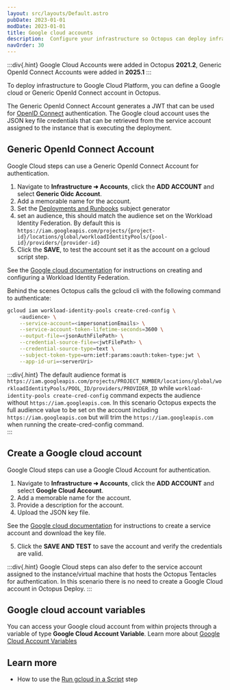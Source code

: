 ```yaml
---
layout: src/layouts/Default.astro
pubDate: 2023-01-01
modDate: 2023-01-01
title: Google cloud accounts
description:  Configure your infrastructure so Octopus can deploy infrastructure to GCP and run scripts against the gcloud CLI.
navOrder: 30
---
```


:::div{.hint}
Google Cloud Accounts were added in Octopus **2021.2**, Generic OpenId Connect Accounts were added in **2025.1**
:::

To deploy infrastructure to Google Cloud Platform, you can define a Google cloud or Generic OpenId Connect account in Octopus.

The Generic OpenId Connect Account generates a JWT that can be used for [OpenID Connect](/docs/infrastructure/openid-connect.md) authentication. The Google cloud account uses the JSON key file credentials that can be retrieved from the service account assigned to the instance that is executing the deployment.

## Generic OpenId Connect Account
Google Cloud steps can use a Generic OpenId Connect Account for authentication.

1. Navigate to **Infrastructure ➜ Accounts**, click the **ADD ACCOUNT** and select **Generic Oidc Account**.
1. Add a memorable name for the account.
1. Set the [Deployments and Runbooks](/docs/infrastructure/openid-connect.md) subject generator
1. set an audience, this should match the audience set on the Workload Identity Federation. By default this is `https://iam.googleapis.com/projects/{project-id}/locations/global/workloadIdentityPools/{pool-id}/providers/{provider-id}`
1. Click the **SAVE**, to test the account set it as the account on a gcloud script step.

See the [Google cloud documentation](https://cloud.google.com/iam/docs/workload-identity-federation-with-other-providers) for instructions on creating and configuring a Workload Identity Federation.

Behind the scenes Octopus calls the gcloud cli with the following command to authenticate:

```bash
gcloud iam workload-identity-pools create-cred-config \
    <audience> \
    --service-account=<impersonationEmails> \
    --service-account-token-lifetime-seconds=3600 \
    --output-file=<jsonAuthFilePath> \
    --credential-source-file=<jwtFilePath> \
    --credential-source-type=text \
    --subject-token-type=urn:ietf:params:oauth:token-type:jwt \
    --app-id-uri=<serverUri>
```


:::div{.hint}
The default audience format is `https://iam.googleapis.com/projects/PROJECT_NUMBER/locations/global/workloadIdentityPools/POOL_ID/providers/PROVIDER_ID` while `workload-identity-pools create-cred-config` command expects the audience without `https://iam.googleapis.com`. In this scenario Octopus expects the full audience value to be set on the account including `https://iam.googleapis.com` but will trim the `https://iam.googleapis.com` when running the create-cred-config command.  
:::

## Create a Google cloud account

Google Cloud steps can use a Google Cloud Account for authentication.

1. Navigate to **Infrastructure ➜ Accounts**, click the **ADD ACCOUNT** and select **Google Cloud Account**.
1. Add a memorable name for the account.
1. Provide a description for the account.
1. Upload the JSON key file.

See the [Google cloud documentation](https://cloud.google.com/iam/docs/creating-managing-service-account-keys) for instructions to create a service account and download the key file.

5. Click the **SAVE AND TEST** to save the account and verify the credentials are valid.

:::div{.hint}
Google Cloud steps can also defer to the service account assigned to the instance/virtual machine that hosts the Octopus Tentacles for authentication. In this scenario there is no need to create a Google Cloud account in Octopus Deploy.
:::

## Google cloud account variables

You can access your Google cloud account from within projects through a variable of type **Google Cloud Account Variable**. Learn more about [Google Cloud Account Variables](/docs/projects/variables/google-cloud-account-variables)

## Learn more

- How to use the [Run gcloud in a Script](/docs/deployments/google-cloud/run-gcloud-script) step